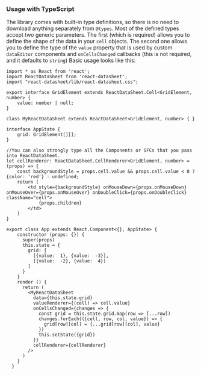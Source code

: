 ### Usage with TypeScript

The library comes with built-in type definitions, so there is no need to download anything separately from `@types`. Most of the defined types accept two generic parameters. The first (which is required) allows you to define the shape of the data in your `cell` objects. The second one allows you to define the type of the `value` property that is used by custom `dataEditor` components and `onCellsChanged` callbacks (this is not required, and it defaults to `string`) Basic usage looks like this:


```tsx
import * as React from 'react';
import ReactDataSheet from 'react-datasheet';
import "react-datasheet/lib/react-datasheet.css";

export interface GridElement extends ReactDataSheet.Cell<GridElement, number> {
    value: number | null;
}

class MyReactDataSheet extends ReactDataSheet<GridElement, number> { }

interface AppState {
    grid: GridElement[][];
}

//You can also strongly type all the Components or SFCs that you pass into ReactDataSheet.
let cellRenderer: ReactDataSheet.CellRenderer<GridElement, number> = (props) => {
    const backgroundStyle = props.cell.value && props.cell.value < 0 ? {color: 'red'} : undefined;
    return (
        <td style={backgroundStyle} onMouseDown={props.onMouseDown} onMouseOver={props.onMouseOver} onDoubleClick={props.onDoubleClick}  className="cell">
            {props.children}
        </td>
    )
}

export class App extends React.Component<{}, AppState> {
    constructor (props: {}) {
      super(props)
      this.state = {
        grid: [
          [{value:  1}, {value:  -3}],
          [{value:  -2}, {value:  4}]
        ]
      }
    }
    render () {
      return (
        <MyReactDataSheet
          data={this.state.grid}
          valueRenderer={(cell) => cell.value}
          onCellsChanged={changes => {
            const grid = this.state.grid.map(row => [...row])
            changes.forEach(({cell, row, col, value}) => {
              grid[row][col] = {...grid[row][col], value}
            })
            this.setState({grid})
          }}
          cellRenderer={cellRenderer}
        />
      )
    }
  }
```